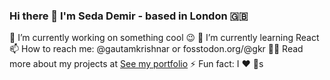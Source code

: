### Hi there 👋  I'm Seda Demir - based in London :gb: 

🔭  I’m currently working on something cool 😉
🌱  I’m currently learning React
📫  How to reach me: @gautamkrishnar or fosstodon.org/@gkr
👨‍💻  Read more about my projects at [See my portfolio](https://seda.github.io/)
⚡  Fun fact: I ❤️ 🐶s

<!--
**dseda/dseda** is a ✨ _special_ ✨ repository because its `README.md` (this file) appears on your GitHub profile.

Here are some ideas to get you started:

- 🔭 I’m currently working on ...
- 🌱 I’m currently learning ...
- 👯 I’m looking to collaborate on ...
- 🤔 I’m looking for help with ...
- 💬 Ask me about ...
- 📫 How to reach me: ...
- 😄 Pronouns: ...
- ⚡ Fun fact: ...
-->
